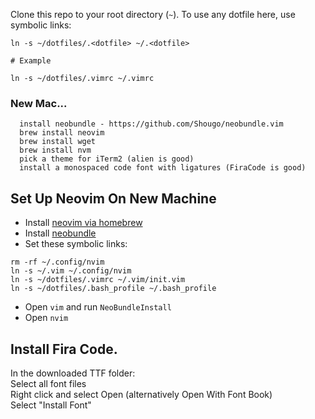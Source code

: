 Clone this repo to your root directory (`~`). To use any dotfile here, use
symbolic links:

```shell
ln -s ~/dotfiles/.<dotfile> ~/.<dotfile>

# Example

ln -s ~/dotfiles/.vimrc ~/.vimrc
```

### New Mac...

```
  install neobundle - https://github.com/Shougo/neobundle.vim
  brew install neovim
  brew install wget
  brew install nvm
  pick a theme for iTerm2 (alien is good)
  install a monospaced code font with ligatures (FiraCode is good)
```
## Set Up Neovim On New Machine

* Install [neovim via
  homebrew](https://github.com/neovim/homebrew-neovim#troubleshooting)
* Install [neobundle](https://github.com/Shougo/neobundle.vim)
* Set these symbolic links:

```shell
rm -rf ~/.config/nvim
ln -s ~/.vim ~/.config/nvim
ln -s ~/dotfiles/.vimrc ~/.vim/init.vim
ln -s ~/dotfiles/.bash_profile ~/.bash_profile

```
* Open `vim` and run `NeoBundleInstall`
* Open `nvim`


## Install Fira Code.
In the downloaded TTF folder:  
Select all font files  
Right click and select Open (alternatively Open With Font Book)  
Select "Install Font"  